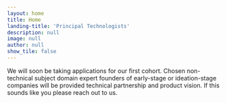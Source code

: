 ```yaml
---
layout: home
title: Home
landing-title: 'Principal Technologists'
description: null 
image: null
author: null
show_tile: false
---
```


We will soon be taking applications for our first cohort. Chosen non-technical subject domain expert founders of early-stage or ideation-stage companies will be provided technical partnership and product vision. If this sounds like you please reach out to us.
